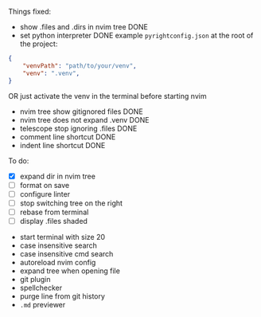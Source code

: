 Things fixed:
- show .files and .dirs in nvim tree DONE
- set python interpreter DONE
example `pyrightconfig.json` at the root of the project:
```json
{
    "venvPath": "path/to/your/venv",
    "venv": ".venv",
}
```
OR just activate the venv in the terminal before starting nvim
- nvim tree show gitignored files DONE
- nvim tree does not expand .venv DONE 
- telescope stop ignoring .files DONE 
- comment line shortcut DONE
- indent line shortcut DONE


To do:
- [x] expand dir in nvim tree
- [ ] format on save
- [ ] configure linter
- [ ] stop switching tree on the right
- [ ] rebase from terminal
- [ ] display .files shaded
- start terminal with size 20
- case insensitive search 
- case insensitive cmd search
- autoreload nvim config
- expand tree when opening file
- git plugin
- spellchecker 
- purge line from git history
- `.md` previewer
